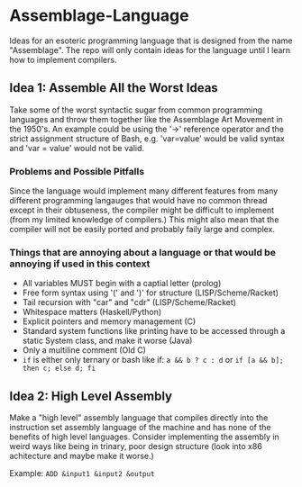 # Assemblage-Language
Ideas for an esoteric programming language that is designed from the name "Assemblage". The repo will only contain ideas for the language until I learn how to implement compilers.

## Idea 1: Assemble All the Worst Ideas
Take some of the worst syntactic sugar from common programming languages and throw them together like the Assemblage Art Movement in the 1950's. An example could be using the '->' reference operator and the strict assignment structure of Bash, e.g. 'var=value' would be valid syntax and 'var = value' would not be valid.

### Problems and Possible Pitfalls
Since the language would implement many different features from many different programming langauges that would have no common thread except in their obtuseness, the compiler might be difficult to implement (from my limited knowledge of compilers.) This might also mean that the compiler will not be easily ported and probably faily large and complex.

### Things that are annoying about a language or that would be annoying if used in this context
- All variables MUST begin with a captial letter (prolog)
- Free form syntax using '(' and ')' for structure (LISP/Scheme/Racket)
- Tail recursion with "car" and "cdr" (LISP/Scheme/Racket)
- Whitespace matters (Haskell/Python)
- Explicit pointers and memory management (C)
- Standard system functions like printing have to be accessed through a static System class, and make it worse (Java)
- Only a multiline comment (Old C)
- `if` is either only ternary or bash like if: `a && b ? c : d` or `if [a && b]; then c; else d; fi` 

## Idea 2: High Level Assembly
Make a "high level" assembly language that compiles directly into the instruction set assembly language of the machine and has none of the benefits of high level languages. Consider implementing the assembly in weird ways like being in trinary, poor design structure (look into x86 achitecture and maybe make it worse.)

Example: `ADD &input1 &input2 &output`
